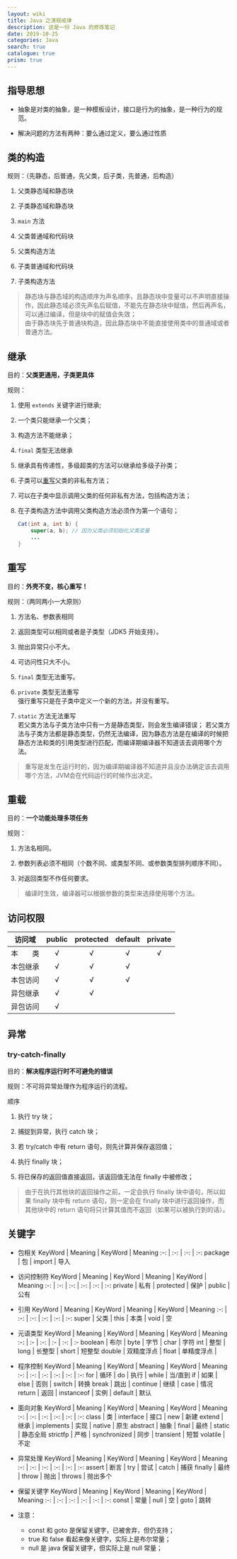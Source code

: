 ```yaml
---
layout: wiki
title: Java 之清规戒律
description: 这是一份 Java 的修炼笔记
date: 2019-10-25
categories: Java
search: true
catalogue: true
prism: true
---
```


## 指导思想

* 抽象是对类的抽象，是一种模板设计，接口是行为的抽象，是一种行为的规范。

* 解决问题的方法有两种：要么通过定义，要么通过性质

## 类的构造

规则：（先静态，后普通，先父类，后子类，先普通，后构造）

1. 父类静态域和静态块

2. 子类静态域和静态块

3. `main` 方法

4. 父类普通域和代码块

5. 父类构造方法

6. 子类普通域和代码块

7. 子类构造方法

> 静态块与静态域的构造顺序为声名顺序，且静态块中变量可以不声明直接操作，因此静态域必须先声名后赋值，不能先在静态块中赋值，然后再声名，可以通过编译，但是块中的赋值会失效；  
> 由于静态块先于普通块构造，因此静态块中不能直接使用类中的普通域或者普通方法。

## 继承

目的：**父类更通用，子类更具体**

规则：

1. 使用 `extends` 关键字进行继承;

2. 一个类只能继承一个父类；

3. 构造方法不能继承；

4. `final` 类型无法继承

5. 继承具有传递性，多级超类的方法可以继承给多级子孙类；

6. 子类可以[重写](#21-%e9%87%8d%e5%86%99)父类的非私有方法；

7. 可以在子类中显示调用父类的任何非私有方法，包括构造方法；

8. 在子类构造方法中调用父类构造方法必须作为第一个语句；

    ```java
    Cat(int a, int b) {
        super(a, b); // 因为父类必须初始化父类变量
        ...
    }
    ```

## 重写

目的：**外壳不变，核心重写！**

规则：（两同两小一大原则）

1. 方法名、参数表相同

2. 返回类型可以相同或者是子类型（JDK5 开始支持）。

3. 抛出异常只小不大。

4. 可访问性只大不小。

5. `final` 类型无法重写。

6. `private` 类型无法重写  
    强行重写只是在子类中定义一个新的方法，并没有重写。

7. `static` 方法无法重写  
   若父类方法与子类方法中只有一方是静态类型，则会发生编译错误；
   若父类方法与子类方法都是静态类型，仍然无法编译，因为静态方法是在编译的时候把静态方法和类的引用类型进行匹配，而编译期编译器不知道该去调用哪个方法。

> 重写是发生在运行时的，因为编译期编译器不知道并且没办法确定该去调用哪个方法，JVM会在代码运行的时候作出决定。

## 重载

目的：**一个功能处理多项任务**

规则：

1. 方法名相同。

2. 参数列表必须不相同（个数不同、或类型不同、或参数类型排列顺序不同）。

3. 对返回类型不作任何要求。

> 编译时生效，编译器可以根据参数的类型来选择使用哪个方法。

## 访问权限

|  访问域  | public | protected | default | private |
|:--------:|:------:|:---------:|:-------:|:-------:|
| 本　　类 |   √    |     √     |    √    |    √    |
| 本包继承 |   √    |     √     |    √    |         |
| 本包访问 |   √    |     √     |    √    |         |
| 异包继承 |   √    |     √     |         |         |
| 异包访问 |   √    |           |         |         |

## 异常

### try-catch-finally

目的：**解决程序运行时不可避免的错误**

规则：不可将异常处理作为程序运行的流程。

顺序

1. 执行 try 块；

2. 捕捉到异常，执行 catch 块；

3. 若 try/catch 中有 return 语句，则先计算并保存返回值；

4. 执行 finally 块；

5. 将已保存的返回值直接返回，该返回值无法在 finally 中被修改；

> 由于在执行其他块的返回操作之前，一定会执行 finally 块中语句，所以如果 finally 块中有 return 语句，则一定会在 finally 块中进行返回操作，而其他块中的 return 语句将只计算其值而不返回（如果可以被执行到的话）。

## 关键字

* 包相关
    KeyWord | Meaning | KeyWord | Meaning
    :-: | :-: | :-: | :-:
    package | 包 | import | 导入

* 访问控制符
    KeyWord | Meaning | KeyWord | Meaning | KeyWord | Meaning
    :-: | :-: | :-: | :-: | :-: | :-:
    private | 私有 | protected | 保护 | public | 公有

* 引用
    KeyWord | Meaning | KeyWord | Meaning | KeyWord | Meaning
    :-: | :-: | :-: | :-: | :-: | :-:
    super | 父类 | this | 本类 | void | 空

* 元语类型
    KeyWord | Meaning | KeyWord | Meaning | KeyWord | Meaning
    :-: | :- | :-: | :- | :-: | :-
    boolean | 布尔 | byte | 字节 | char | 字符
     int | 整型 | long | 长整型 | short | 短整型
    double | 双精度浮点 | float | 单精度浮点 |

* 程序控制
    KeyWord | Meaning | KeyWord | Meaning | KeyWord | Meaning
    :-: | :-: | :-: | :-: | :-: | :-:
    for | 循环 | do | 执行 | while | 当/直到
    if | 如果 | else | 否则 | switch | 转换
    break | 跳出 | continue | 继续 | case | 情况
    return | 返回 | instanceof | 实例 | default | 默认

* 面向对象
    KeyWord | Meaning | KeyWord | Meaning | KeyWord | Meaning
    :-: | :-: | :-: | :-: | :-: | :-:
    class | 类 | interface | 接口 | new | 新建
    extend | 继承 | implements | 实现 | native | 原生
    abstract | 抽象 | final | 最终 | static | 静态全局
    strictfp | 严格 | synchronized | 同步 | transient | 短暂
    volatile | 不定

* 异常处理
    KeyWord | Meaning | KeyWord | Meaning | KeyWord | Meaning
    :-: | :-: | :-: | :-: | :-: | :-:
    assert | 断言 | try | 尝试 | catch | 捕获
    finally | 最终 | throw | 抛出 | throws | 抛出多个

* 保留关键字
    KeyWord | Meaning | KeyWord | Meaning | KeyWord | Meaning
    :-: | :-: | :-: | :-: | :-: | :-:
    const | 常量 | null | 空 | goto | 跳转

* 注意：

  * const 和 goto 是保留关键字，已被舍弃，但仍支持；
  * true 和 false 看起来像关键字，实际上是布尔常量；
  * null 是 java 保留关键字，但实际上是 null 常量；
